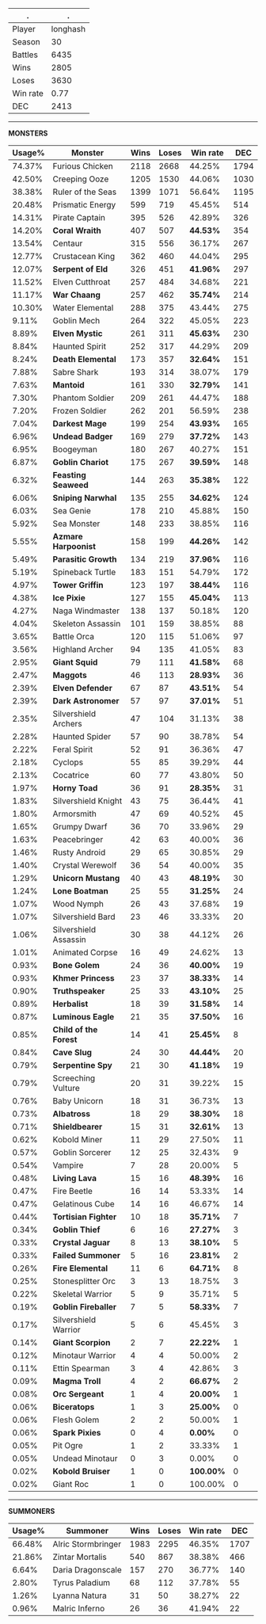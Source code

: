 .|.
|-|-
Player|longhash
Season|30
Battles|6435
Wins|2805
Loses|3630
Win rate|0.77
DEC|2413

---
**MONSTERS**

Usage%|Monster|Wins|Loses|Win rate|DEC|
-|-|-|-|-|-|
74.37%|Furious Chicken|2118|2668|44.25%|1794|
42.50%|Creeping Ooze|1205|1530|44.06%|1030|
38.38%|Ruler of the Seas|1399|1071|56.64%|1195|
20.48%|Prismatic Energy|599|719|45.45%|514|
14.31%|Pirate Captain|395|526|42.89%|326|
14.20%|**Coral Wraith**|407|507|**44.53%**|354|
13.54%|Centaur|315|556|36.17%|267|
12.77%|Crustacean King|362|460|44.04%|295|
12.07%|**Serpent of Eld**|326|451|**41.96%**|297|
11.52%|Elven Cutthroat|257|484|34.68%|221|
11.17%|**War Chaang**|257|462|**35.74%**|214|
10.30%|Water Elemental|288|375|43.44%|275|
9.11%|Goblin Mech|264|322|45.05%|223|
8.89%|**Elven Mystic**|261|311|**45.63%**|230|
8.84%|Haunted Spirit|252|317|44.29%|209|
8.24%|**Death Elemental**|173|357|**32.64%**|151|
7.88%|Sabre Shark|193|314|38.07%|179|
7.63%|**Mantoid**|161|330|**32.79%**|141|
7.30%|Phantom Soldier|209|261|44.47%|188|
7.20%|Frozen Soldier|262|201|56.59%|238|
7.04%|**Darkest Mage**|199|254|**43.93%**|165|
6.96%|**Undead Badger**|169|279|**37.72%**|143|
6.95%|Boogeyman|180|267|40.27%|151|
6.87%|**Goblin Chariot**|175|267|**39.59%**|148|
6.32%|**Feasting Seaweed**|144|263|**35.38%**|122|
6.06%|**Sniping Narwhal**|135|255|**34.62%**|124|
6.03%|Sea Genie|178|210|45.88%|150|
5.92%|Sea Monster|148|233|38.85%|116|
5.55%|**Azmare Harpoonist**|158|199|**44.26%**|142|
5.49%|**Parasitic Growth**|134|219|**37.96%**|116|
5.19%|Spineback Turtle|183|151|54.79%|172|
4.97%|**Tower Griffin**|123|197|**38.44%**|116|
4.38%|**Ice Pixie**|127|155|**45.04%**|113|
4.27%|Naga Windmaster|138|137|50.18%|120|
4.04%|Skeleton Assassin|101|159|38.85%|88|
3.65%|Battle Orca|120|115|51.06%|97|
3.56%|Highland Archer|94|135|41.05%|83|
2.95%|**Giant Squid**|79|111|**41.58%**|68|
2.47%|**Maggots**|46|113|**28.93%**|36|
2.39%|**Elven Defender**|67|87|**43.51%**|54|
2.39%|**Dark Astronomer**|57|97|**37.01%**|51|
2.35%|Silvershield Archers|47|104|31.13%|38|
2.28%|Haunted Spider|57|90|38.78%|54|
2.22%|Feral Spirit|52|91|36.36%|47|
2.18%|Cyclops|55|85|39.29%|44|
2.13%|Cocatrice|60|77|43.80%|50|
1.97%|**Horny Toad**|36|91|**28.35%**|31|
1.83%|Silvershield Knight|43|75|36.44%|41|
1.80%|Armorsmith|47|69|40.52%|45|
1.65%|Grumpy Dwarf|36|70|33.96%|29|
1.63%|Peacebringer|42|63|40.00%|36|
1.46%|Rusty Android|29|65|30.85%|29|
1.40%|Crystal Werewolf|36|54|40.00%|35|
1.29%|**Unicorn Mustang**|40|43|**48.19%**|30|
1.24%|**Lone Boatman**|25|55|**31.25%**|24|
1.07%|Wood Nymph|26|43|37.68%|19|
1.07%|Silvershield Bard|23|46|33.33%|20|
1.06%|Silvershield Assassin|30|38|44.12%|26|
1.01%|Animated Corpse|16|49|24.62%|13|
0.93%|**Bone Golem**|24|36|**40.00%**|19|
0.93%|**Khmer Princess**|23|37|**38.33%**|14|
0.90%|**Truthspeaker**|25|33|**43.10%**|25|
0.89%|**Herbalist**|18|39|**31.58%**|14|
0.87%|**Luminous Eagle**|21|35|**37.50%**|16|
0.85%|**Child of the Forest**|14|41|**25.45%**|8|
0.84%|**Cave Slug**|24|30|**44.44%**|20|
0.79%|**Serpentine Spy**|21|30|**41.18%**|19|
0.79%|Screeching Vulture|20|31|39.22%|15|
0.76%|Baby Unicorn|18|31|36.73%|13|
0.73%|**Albatross**|18|29|**38.30%**|18|
0.71%|**Shieldbearer**|15|31|**32.61%**|13|
0.62%|Kobold Miner|11|29|27.50%|11|
0.57%|Goblin Sorcerer|12|25|32.43%|9|
0.54%|Vampire|7|28|20.00%|5|
0.48%|**Living Lava**|15|16|**48.39%**|16|
0.47%|Fire Beetle|16|14|53.33%|14|
0.47%|Gelatinous Cube|14|16|46.67%|14|
0.44%|**Tortisian Fighter**|10|18|**35.71%**|7|
0.34%|**Goblin Thief**|6|16|**27.27%**|3|
0.33%|**Crystal Jaguar**|8|13|**38.10%**|5|
0.33%|**Failed Summoner**|5|16|**23.81%**|2|
0.26%|**Fire Elemental**|11|6|**64.71%**|8|
0.25%|Stonesplitter Orc|3|13|18.75%|3|
0.22%|Skeletal Warrior|5|9|35.71%|5|
0.19%|**Goblin Fireballer**|7|5|**58.33%**|7|
0.17%|Silvershield Warrior|5|6|45.45%|3|
0.14%|**Giant Scorpion**|2|7|**22.22%**|1|
0.12%|Minotaur Warrior|4|4|50.00%|2|
0.11%|Ettin Spearman|3|4|42.86%|3|
0.09%|**Magma Troll**|4|2|**66.67%**|2|
0.08%|**Orc Sergeant**|1|4|**20.00%**|1|
0.06%|**Biceratops**|1|3|**25.00%**|0|
0.06%|Flesh Golem|2|2|50.00%|1|
0.06%|**Spark Pixies**|0|4|**0.00%**|0|
0.05%|Pit Ogre|1|2|33.33%|1|
0.05%|Undead Minotaur|0|3|0.00%|0|
0.02%|**Kobold Bruiser**|1|0|**100.00%**|0|
0.02%|Giant Roc|1|0|100.00%|0|

---
**SUMMONERS**

Usage%|Summoner|Wins|Loses|Win rate|DEC|
-|-|-|-|-|-|
66.48%|Alric Stormbringer|1983|2295|46.35%|1707|
21.86%|Zintar Mortalis|540|867|38.38%|466|
6.64%|Daria Dragonscale|157|270|36.77%|140|
2.80%|Tyrus Paladium|68|112|37.78%|55|
1.26%|Lyanna Natura|31|50|38.27%|22|
0.96%|Malric Inferno|26|36|41.94%|22|
